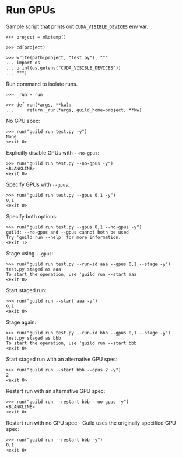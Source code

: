 # Run GPUs

Sample script that prints out `CUDA_VISIBLE_DEVICES` env var.

    >>> project = mkdtemp()

    >>> cd(project)

    >>> write(path(project, "test.py"), """
    ... import os
    ... print(os.getenv("CUDA_VISIBLE_DEVICES"))
    ... """)

Run command to isolate runs.

    >>> _run = run

    >>> def run(*args, **kw):
    ...     return _run(*args, guild_home=project, **kw)


No GPU spec:

    >>> run("guild run test.py -y")
    None
    <exit 0>

Explicitly disable GPUs with `--no-gpus`:

    >>> run("guild run test.py --no-gpus -y")
    <BLANKLINE>
    <exit 0>

Specify GPUs with `--gpus`:

    >>> run("guild run test.py --gpus 0,1 -y")
    0,1
    <exit 0>

Specify both options:

    >>> run("guild run test.py --gpus 0,1 --no-gpus -y")
    guild: --no-gpus and --gpus cannot both be used
    Try 'guild run --help' for more information.
    <exit 1>

Stage using `--gpus`:

    >>> run("guild run test.py --run-id aaa --gpus 0,1 --stage -y")
    test.py staged as aaa
    To start the operation, use 'guild run --start aaa'
    <exit 0>

Start staged run:

    >>> run("guild run --start aaa -y")
    0,1
    <exit 0>

Stage again:

    >>> run("guild run test.py --run-id bbb --gpus 0,1 --stage -y")
    test.py staged as bbb
    To start the operation, use 'guild run --start bbb'
    <exit 0>

Start staged run with an alternative GPU spec:

    >>> run("guild run --start bbb --gpus 2 -y")
    2
    <exit 0>

Restart run with an alternative GPU spec:

    >>> run("guild run --restart bbb --no-gpus -y")
    <BLANKLINE>
    <exit 0>

Restart run with no GPU spec - Guild uses the originally specified GPU
spec:

    >>> run("guild run --restart bbb -y")
    0,1
    <exit 0>
